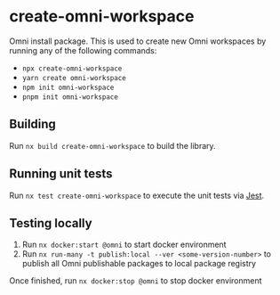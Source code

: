 # create-omni-workspace

Omni install package. This is used to create new Omni workspaces by running any of the following commands:

- `npx create-omni-workspace`
- `yarn create omni-workspace`
- `npm init omni-workspace`
- `pnpm init omni-workspace`

## Building

Run `nx build create-omni-workspace` to build the library.

## Running unit tests

Run `nx test create-omni-workspace` to execute the unit tests via [Jest](https://jestjs.io).

## Testing locally

1. Run `nx docker:start @omni` to start docker environment
2. Run `nx run-many -t publish:local --ver <some-version-number>` to publish all Omni publishable packages to local package registry

Once finished, run `nx docker:stop @omni` to stop docker environment
